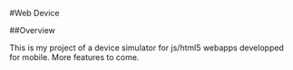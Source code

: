 #Web Device

##Overview

This is my project of a device simulator for js/html5 webapps developped for mobile.
More features to come.

